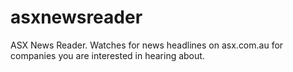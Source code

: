 asxnewsreader
=============

ASX News Reader.  Watches for news headlines on asx.com.au for companies you are interested in hearing about.